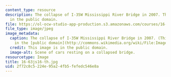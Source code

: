 ```yaml
---
content_type: resource
description: The collapse of I-35W Mississippi River Bridge in 2007. This image is
  in the public domain.
file: https://ol-ocw-studio-app-production.s3.amazonaws.com/courses/16-63j-system-safety-spring-2016/2f72c8c5224e95a24fb5fefedc546e8a_16-63js16-th.jpg
file_type: image/jpeg
image_metadata:
  caption: The collapse of I-35W Mississippi River Bridge in 2007. (This image is
    in the [public domain](http://commons.wikimedia.org/wiki/File:Image-I35W_Collapse_-_Day_4_-_Operations_%26_Scene_(95)_edit.jpg)).
  credit: This image is in the public domain.
  image-alt: Scene of cars resting on a collapsed bridge.
resourcetype: Image
title: 16-63js16-th.jpg
uid: 2f72c8c5-224e-95a2-4fb5-fefedc546e8a
---
```

